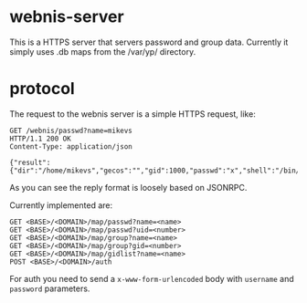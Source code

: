 
# webnis-server

This is a HTTPS server that servers password and group data. Currently
it simply uses .db maps from the /var/yp/<nisdomain> directory.

# protocol

The request to the webnis server is a simple HTTPS request, like:

```
GET /webnis/passwd?name=mikevs
HTTP/1.1 200 OK
Content-Type: application/json

{"result":{"dir":"/home/mikevs","gecos":"","gid":1000,"passwd":"x","shell":"/bin/sh","uid":1000,"user":"mikevs"}}
```

As you can see the reply format is loosely based on JSONRPC.

Currently implemented are:

```
GET <BASE>/<DOMAIN>/map/passwd?name=<name>
GET <BASE>/<DOMAIN>/map/passwd?uid=<number>
GET <BASE>/<DOMAIN>/map/group?name=<name>
GET <BASE>/<DOMAIN>/map/group?gid=<number>
GET <BASE>/<DOMAIN>/map/gidlist?name=<name>
POST <BASE>/<DOMAIN>/auth
```

For auth you need to send a `x-www-form-urlencoded` body with
`username` and `password` parameters.
